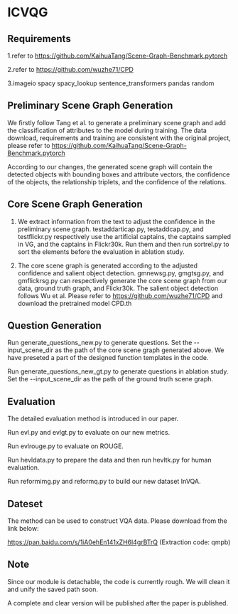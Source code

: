 # ICVQG

## Requirements

1.refer to https://github.com/KaihuaTang/Scene-Graph-Benchmark.pytorch

2.refer to https://github.com/wuzhe71/CPD

3.imageio spacy spacy_lookup sentence_transformers pandas random

## Preliminary Scene Graph Generation

We firstly follow Tang et al. to generate a preliminary scene graph and add the classification of attributes to the model during training. The data download, requirements and training are consistent with the original project, please refer to https://github.com/KaihuaTang/Scene-Graph-Benchmark.pytorch

According to our changes, the generated scene graph will contain the detected objects with bounding boxes and attribute vectors, the confidence of the objects, the relationship triplets, and the confidence of the relations.

## Core Scene Graph Generation

1. We extract information from the text to adjust the confidence in the preliminary scene graph. testaddarticap.py, testaddcap.py, and testflickr.py respectively use the artificial captains, the captains sampled in VG, and the captains in Flickr30k. Run them and then run sortrel.py to sort the elements before the evaluation in ablation study.

2. The core scene graph is generated according to the adjusted confidence and salient object detection. gmnewsg.py, gmgtsg.py, and gmflickrsg.py can respectively generate the core scene graph from our data, ground truth graph, and Flickr30k. The salient object detection follows Wu et al. Please refer to  https://github.com/wuzhe71/CPD  and download the pretrained model CPD.th

## Question Generation

Run generate_questions_new.py to generate questions. Set the --input_scene_dir as the path of the core scene graph generated above. We have preseted a part of the designed function templates in the code.

Run generate_questions_new_gt.py to generate questions in ablation study. Set the --input_scene_dir as the path of the ground truth scene graph. 

## Evaluation

The detailed evaluation method is introduced in our paper.

Run evl.py and evlgt.py to evaluate on our new metrics.

Run evlrouge.py to evaluate on ROUGE.

Run hevldata.py to prepare  the data and then run hevltk.py for human evaluation.

Run reformimg.py and reformq.py to build our new dataset InVQA.

## Dateset

The method can be used to construct VQA data. Please download from the link below:

https://pan.baidu.com/s/1iA0ehEn141xZH6l4grBTrQ  (Extraction code: qmpb)

## Note

Since our module is detachable, the code is currently rough. We will clean it and unify the saved path soon.

A complete and clear version will be published after the paper is published.
